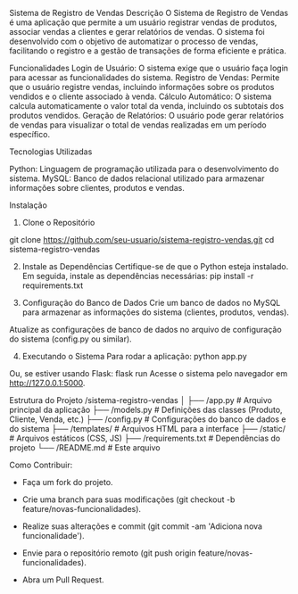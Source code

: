 Sistema de Registro de Vendas
Descrição
O Sistema de Registro de Vendas é uma aplicação que permite a um usuário registrar vendas de produtos, associar vendas a clientes e gerar relatórios de vendas.
O sistema foi desenvolvido com o objetivo de automatizar o processo de vendas, facilitando o registro e a gestão de transações de forma eficiente e prática.

Funcionalidades
Login de Usuário: O sistema exige que o usuário faça login para acessar as funcionalidades do sistema.
Registro de Vendas: Permite que o usuário registre vendas, incluindo informações sobre os produtos vendidos e o cliente associado à venda.
Cálculo Automático: O sistema calcula automaticamente o valor total da venda, incluindo os subtotais dos produtos vendidos.
Geração de Relatórios: O usuário pode gerar relatórios de vendas para visualizar o total de vendas realizadas em um período específico.

Tecnologias Utilizadas

Python: Linguagem de programação utilizada para o desenvolvimento do sistema.
MySQL: Banco de dados relacional utilizado para armazenar informações sobre clientes, produtos e vendas.


Instalação
1. Clone o Repositório

git clone https://github.com/seu-usuario/sistema-registro-vendas.git
cd sistema-registro-vendas

2. Instale as Dependências
Certifique-se de que o Python esteja instalado. Em seguida, instale as dependências necessárias:
pip install -r requirements.txt

3. Configuração do Banco de Dados
Crie um banco de dados no MySQL para armazenar as informações do sistema (clientes, produtos, vendas).

Atualize as configurações de banco de dados no arquivo de configuração do sistema (config.py ou similar).

4. Executando o Sistema
Para rodar a aplicação:
python app.py

Ou, se estiver usando Flask:
flask run
Acesse o sistema pelo navegador em http://127.0.0.1:5000.

Estrutura do Projeto
/sistema-registro-vendas
│
├── /app.py            # Arquivo principal da aplicação
├── /models.py         # Definições das classes (Produto, Cliente, Venda, etc.)
├── /config.py         # Configurações do banco de dados e do sistema
├── /templates/        # Arquivos HTML para a interface
├── /static/           # Arquivos estáticos (CSS, JS)
├── /requirements.txt  # Dependências do projeto
└── /README.md         # Este arquivo


Como Contribuir:
- Faça um fork do projeto.

- Crie uma branch para suas modificações (git checkout -b feature/novas-funcionalidades).

- Realize suas alterações e commit (git commit -am 'Adiciona nova funcionalidade').

- Envie para o repositório remoto (git push origin feature/novas-funcionalidades).

- Abra um Pull Request.

